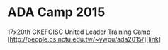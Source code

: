 # ADA Camp 2015 #

17x20th CKEFGISC United Leader Training Camp  
[http://people.cs.nctu.edu.tw/~ywpu/ada2015/][link]

[link]: http://people.cs.nctu.edu.tw/~ywpu/ada2015/
